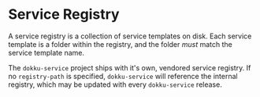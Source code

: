 # Service Registry

A service registry is a collection of service templates on disk. Each service template is a folder within the registry, and the folder _must_ match the service template name.

The `dokku-service` project ships with it's own, vendored service registry. If no `registry-path` is specified, `dokku-service` will reference the internal registry, which may be updated with every `dokku-service` release.
